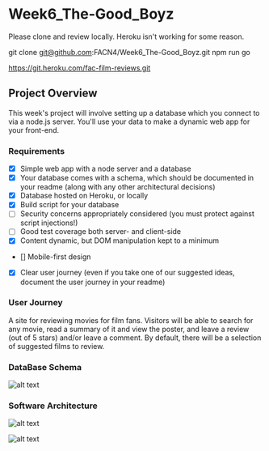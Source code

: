 # Week6_The-Good_Boyz
Please clone and review locally. Heroku isn't working for some reason.

git clone git@github.com:FACN4/Week6_The-Good_Boyz.git
npm run go 

https://git.heroku.com/fac-film-reviews.git

## Project Overview

This week's project will involve setting up a database which you connect to via a node.js server. You'll use your data to make a dynamic web app for your front-end.

### Requirements

- [x] Simple web app with a node server and a database
- [x] Your database comes with a schema, which should be documented in your readme (along with any other architectural decisions)
- [x] Database hosted on Heroku, or locally
- [x] Build script for your database
- [ ] Security concerns appropriately considered (you must protect against script injections!)
- [ ] Good test coverage both server- and client-side
- [x] Content dynamic, but DOM manipulation kept to a minimum
- [] Mobile-first design
- [x] Clear user journey (even if you take one of our suggested ideas, document the user journey in your readme)

### User Journey

A site for reviewing movies for film fans. Visitors will be able to search for any movie, read a summary of it and view the poster, and leave a review (out of 5 stars) and/or leave a comment. By default, there will be a selection of suggested films to review.

### DataBase Schema

![alt text](https://files.gitter.im/foundersandcoders/BAD_BOYS_DB/sD2u/Untitled-Diagram.png)

### Software Architecture

![alt text](https://files.gitter.im/foundersandcoders/BAD_BOYS_DB/dvmF/Untitled-Diagram-_2_.png)

![alt text](https://files.gitter.im/foundersandcoders/BAD_BOYS_DB/cIt6/Untitled-Diagram-_3_.png)

